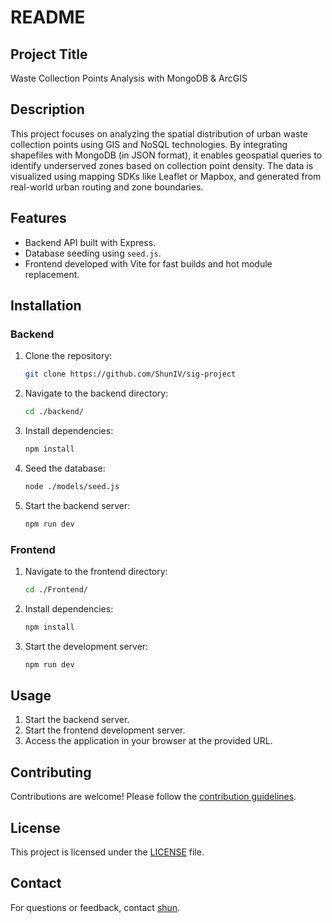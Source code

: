 # README

## Project Title
Waste Collection Points Analysis with MongoDB & ArcGIS

## Description
This project focuses on analyzing the spatial distribution of urban waste collection points using GIS and NoSQL technologies. By integrating shapefiles with MongoDB (in JSON format), it enables geospatial queries to identify underserved zones based on collection point density. The data is visualized using mapping SDKs like Leaflet or Mapbox, and generated from real-world urban routing and zone boundaries.

## Features
- Backend API built with Express.
- Database seeding using `seed.js`.
- Frontend developed with Vite for fast builds and hot module replacement.

## Installation

### Backend
1. Clone the repository:
    ```bash
    git clone https://github.com/ShunIV/sig-project
    ```
2. Navigate to the backend directory:
    ```bash
    cd ./backend/
    ```
3. Install dependencies:
    ```bash
    npm install
    ```
4. Seed the database:
    ```bash
    node ./models/seed.js
    ```
5. Start the backend server:
    ```bash
    npm run dev
    ```

### Frontend
1. Navigate to the frontend directory:
    ```bash
    cd ./Frontend/
    ```
2. Install dependencies:
    ```bash
    npm install
    ```
3. Start the development server:
    ```bash
    npm run dev
    ```

## Usage
1. Start the backend server.
2. Start the frontend development server.
3. Access the application in your browser at the provided URL.

## Contributing
Contributions are welcome! Please follow the [contribution guidelines](CONTRIBUTING.md).

## License
This project is licensed under the [LICENSE](LICENSE) file.

## Contact
For questions or feedback, contact [shun](mailto:kerdjidjmohamedseddk@gmail.com).
